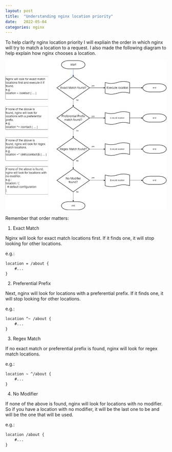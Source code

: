 ```yaml
---
layout: post
title:  "Understanding nginx location priority"
date:   2022-05-04
categories: nginx
---
```



To help clarify nginx location priority I will expliain the order in which nginx will try to match a location to a request. I also made the following diagram to help explain how nginx chooses a location.


![Nginx location priority](/assets/img/nginx-location-priority.png)

Remember that order matters:

1. Exact Match

Nginx will look for exact match locations first. If it finds one, it will stop looking for other locations.

e.g.:

```
location = /about {
    #...
}
```

2. Preferential Prefix

Next, nginx will look for locations with a preferential prefix. If it finds one, it will stop looking for other locations.

e.g.:
```
location ^~ /about {
    #...
}
```

3. Regex Match

If no exact match or preferential prefix is found, nginx will look for regex match locations.

e.g.:
```
location ~ ^/about {
    #...
}
```

4. No Modifier 

If none of the above is found, nginx will look for locations with no modifier. So if you have a location with no modifier, it will be the last one to be and will be the one that will be used.

e.g.:
```
location /about {
    #...
}
```